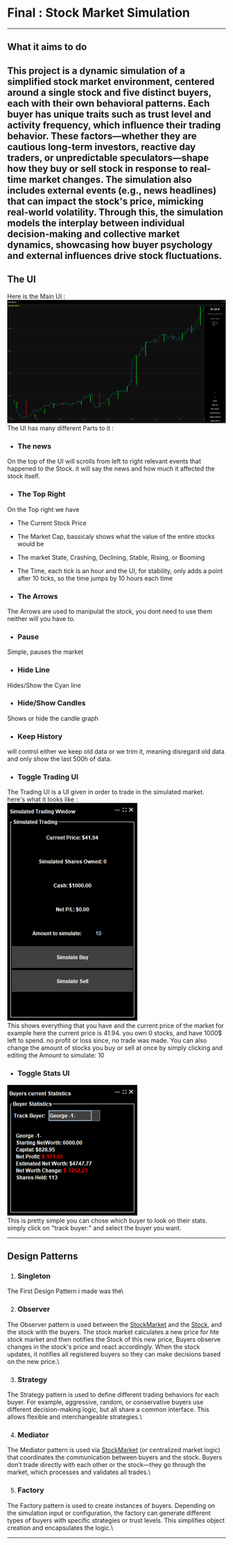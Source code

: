 # Final : Stock Market Simulation
---
## What it aims to do

This project is a dynamic simulation of a simplified stock market environment, centered around a single stock and five distinct buyers, each with their own behavioral patterns.
Each buyer has unique traits such as trust level and activity frequency, which influence their trading behavior. These factors—whether they are cautious long-term investors, reactive day traders, or unpredictable speculators—shape how they buy or sell stock in response to real-time market changes.
The simulation also includes external events (e.g., news headlines) that can impact the stock's price, mimicking real-world volatility. Through this, the simulation models the interplay between individual decision-making and collective market dynamics, showcasing how buyer psychology and external influences drive stock fluctuations.
---
## The UI
Here is the Main UI :\
![](Documents/MainUI.png)\
The UI has many different Parts to it : 

- ### The news
On the top of the UI will scrolls from left to right relevant events that happened to the Stock. it will say the news and how much it affected the stock itself.

- ### The Top Right
On the Top right we have 
- The Current Stock Price
- The Market Cap, bassicaly shows what the value of the entire stocks would be
- The market State, Crashing, Declining, Stable, Rising, or Booming 
- The Time, each tick is an hour and the UI, for stability, only adds a point after 10 ticks, so the time jumps by 10 hours each time 

- ### The Arrows 
The Arrows are used to manipulat the stock, you dont need to use them neither will you have to.

- ### Pause
Simple, pauses the market
- ### Hide Line
Hides/Show the Cyan line
- ### Hide/Show Candles 
Shows or hide the candle graph
- ### Keep History 
will control either we keep old data or we trim it, meaning disregard old data and only show the last 500h of data.
- ### Toggle Trading UI
The Trading UI is a UI given in order to trade in the simulated market.\
here's what it looks like :\
![](Documents/TradingUI.png)\
This shows everything that you have and the current price of the market for example here the current price is 41.94. you own 0 stocks, and have 1000$ left to spend.
no profit or loss since, no trade was made. You can also change the amount of stocks you buy or sell at once by simply clicking and editing the Amount to simulate: 10 

- ### Toggle Stats UI
![](Documents/StatsUI.png)\
This is pretty simple you can chose which buyer to look on their stats. simply click on "track buyer:" and select the buyer you want.

---

## Design Patterns
1. ### Singleton 
The First Design Pattern i made was the\ 

2. ### Observer 
The Observer pattern is used between the [StockMarket](src/StockMarket.java) and the [Stock](src/Stock.java), and the stock with the buyers. The stock market calculates a new price for hte stock market and then notifies the Stock of this new price, Buyers observe changes in the stock's price and react accordingly. When the stock updates, it notifies all registered buyers so they can make decisions based on the new price.\

3. ### Strategy
The Strategy pattern is used to define different trading behaviors for each buyer. For example, aggressive, random, or conservative buyers use different decision-making logic, but all share a common interface. This allows flexible and interchangeable strategies.\

4. ### Mediator
The Mediator pattern is used via [StockMarket](src/StockMarket.java) (or centralized market logic) that coordinates the communication between buyers and the stock. Buyers don’t trade directly with each other or the stock—they go through the market, which processes and validates all trades.\

5. ### Factory
The Factory pattern is used to create instances of buyers. Depending on the simulation input or configuration, the factory can generate different types of buyers with specific strategies or trust levels. This simplifies object creation and encapsulates the logic.\

---